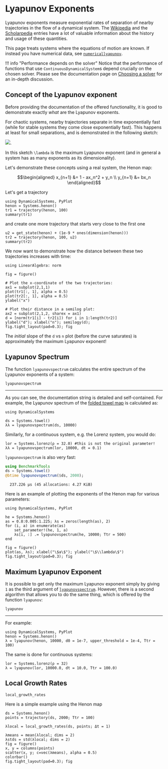 # Lyapunov Exponents
Lyapunov exponents measure exponential rates of separation of nearby trajectories in the flow
of a dynamical system. The [Wikipedia](https://en.wikipedia.org/wiki/Lyapunov_exponent) and the [Scholarpedia](http://www.scholarpedia.org/article/Lyapunov_exponent) entries have a lot of valuable information about the history and usage of these quantities.

This page treats systems where the equations of motion are known. If instead
you have numerical data, see [`numericallyapunov`](@ref).

!!! info "Performance depends on the solver"
    Notice that the performance of functions that use `ContinuousDynamicalSystem`s depend crucially on the chosen solver. Please see the documentation page on [Choosing a solver](@ref) for an in-depth discussion.

## Concept of the Lyapunov exponent
Before providing the documentation of the offered functionality, it is good to demonstrate exactly *what* are the Lyapunov exponents.

For chaotic systems, nearby trajectories separate in time exponentially fast (while for stable systems they come close exponentially fast). This happens at least for small separations, and is demonstrated in the following sketch:

![](lyapunov.png).

In this sketch ``\lambda`` is the maximum Lyapunov exponent (and in general a system has as many exponents as its dimensionality).

Let's demonstrate these concepts using a real system, the Henon map:
```math
\begin{aligned}
x_{n+1} &= 1 - ax_n^2 + y_n \\
y_{n+1} &= bx_n
\end{aligned}
```
Let's get a trajectory
```@example MAIN
using DynamicalSystems, PyPlot
henon = Systems.henon()
tr1 = trajectory(henon, 100)
summary(tr1)
```
and create one more trajectory that starts very close to the first one
```@example MAIN
u2 = get_state(henon) + (1e-9 * ones(dimension(henon)))
tr2 = trajectory(henon, 100, u2)
summary(tr2)
```

We now want to demonstrate how the distance between these two trajectories increases with time:
```@example MAIN
using LinearAlgebra: norm

fig = figure()

# Plot the x-coordinate of the two trajectories:
ax1 = subplot(2,1,1)
plot(tr1[:, 1], alpha = 0.5)
plot(tr2[:, 1], alpha = 0.5)
ylabel("x")

# Plot their distance in a semilog plot:
ax2 = subplot(2,1,2, sharex = ax1)
d = [norm(tr1[i] - tr2[i]) for i in 1:length(tr2)]
ylabel("d"); xlabel("n"); semilogy(d);
fig.tight_layout(pad=0.3); fig
```

The *initial* slope of the `d` vs `n` plot (before the curve saturates) is approximately the maximum Lyapunov exponent!

## Lyapunov Spectrum

The function `lyapunovspectrum` calculates the entire spectrum of the Lyapunov
exponents of a system:
```@docs
lyapunovspectrum
```
---
As you can see, the documentation string is detailed and self-contained. For example,
the Lyapunov spectrum of the [folded towel map](http://www.scholarpedia.org/article/Hyperchaos)
is calculated as:
```@example MAIN
using DynamicalSystems

ds = Systems.towel()
λλ = lyapunovspectrum(ds, 10000)
```
Similarly, for a continuous system, e.g. the Lorenz system, you would do:
```@example MAIN
lor = Systems.lorenz(ρ = 32.0) #this is not the original parameter!
λλ = lyapunovspectrum(lor, 10000, dt = 0.1)
```

`lyapunovspectrum` is also very fast:
```julia
using BenchmarkTools
ds = Systems.towel()
@btime lyapunovspectrum($ds, 2000);
```
```
  237.226 μs (45 allocations: 4.27 KiB)
```

Here is an example of plotting the exponents of the Henon map for various parameters:
```@example MAIN
using DynamicalSystems, PyPlot

he = Systems.henon()
as = 0.8:0.005:1.225; λs = zeros(length(as), 2)
for (i, a) in enumerate(as)
    set_parameter!(he, 1, a)
    λs[i, :] .= lyapunovspectrum(he, 10000; Ttr = 500)
end

fig = figure()
plot(as, λs); xlabel("\$a\$"); ylabel("\$\\lambda\$")
fig.tight_layout(pad=0.3); fig
```



## Maximum Lyapunov Exponent
It is possible to get only the maximum Lyapunov exponent simply by giving
`1` as the third argument of [`lyapunovspectrum`](@ref). However, there is a second algorithm that allows you to do the same thing, which is offered by the function `lyapunov`:
```@docs
lyapunov
```
---
For example:
```@example MAIN
using DynamicalSystems, PyPlot
henon = Systems.henon()
λ = lyapunov(henon, 10000, d0 = 1e-7, upper_threshold = 1e-4, Ttr = 100)
```

The same is done for continuous systems:
```@example MAIN
lor = Systems.lorenz(ρ = 32)
λ = lyapunov(lor, 10000.0, dt = 10.0, Ttr = 100.0)
```

## Local Growth Rates
```@docs
local_growth_rates
```
Here is a simple example using the Henon map
```@example MAIN
ds = Systems.henon()
points = trajectory(ds, 2000; Ttr = 100)

λlocal = local_growth_rates(ds, points; Δt = 1)

λmeans = mean(λlocal; dims = 2)
λstds = std(λlocal; dims = 2)
fig = figure()
x, y = columns(points)
scatter(x, y; c=vec(λmeans), alpha = 0.5)
colorbar()
fig.tight_layout(pad=0.3); fig
```
